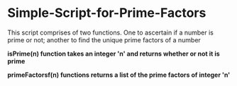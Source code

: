 # Simple-Script-for-Prime-Factors
This script comprises of two functions. One to ascertain if a number is prime or not; another to find the unique prime factors of a number

**isPrime(n) function takes an integer 'n' and returns whether or not it is prime**

**primeFactorsf(n) functions returns a list of the prime factors of integer 'n'**
